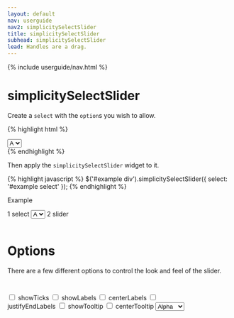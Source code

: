 ```yaml
---
layout: default
nav: userguide
nav2: simplicitySelectSlider
title: simplicitySelectSlider
subhead: simplicitySelectSlider
lead: Handles are a drag.
---
```


{% include userguide/nav.html %}

simplicitySelectSlider
======================

Create a `select` with the `option`s you wish to allow.

{% highlight html %}
<div id="example">
    <select name="example">
        <option value="a">A</option>
        <option value="b">B</option>
        <option value="c">C</option>
        <option value="d">D</option>
        <option value="e">E<option>
    </select>
    <div></div>
</div>
{% endhighlight %}

Then apply the `simplicitySelectSlider` widget to it.

{% highlight javascript %}
$('#example div').simplicitySelectSlider({
    select: '#example select'
});
{% endhighlight %}

Example
<div id="exampleSlider" class="well" style="width: 16em;">
    <label><span class="badge">1</span> select</label>
    <select name="example">
        <option value="a">A</option>
        <option value="b">B</option>
        <option value="c">C</option>
        <option value="d">D</option>
        <option value="e">E</option>
    </select>
    <label><span class="badge">2</span> slider</label>
    <div style="margin: 4em 0 2em 0;"> </div>
</div>
<script type="text/javascript">
    $(function () {
        $('#exampleSlider div').simplicitySelectSlider({
          select: '#exampleSlider select'
        });
    });
</script>

Options
===========

There are a few different options to control the look and feel of the slider.

<div id="exampleSliderOptions" class="well" style="width: 32em;">
    <div style="margin: 3em 1em 2em 1em;"> </div>
    <label><input name="showTicks" type="checkbox" class="checkbox" /> showTicks</label>
    <label><input name="showLabels" type="checkbox" class="checkbox" /> showLabels</label>
    <label><input name="centerLabels" type="checkbox" class="checkbox" /> centerLabels</label>
    <label><input name="justifyEndLabels" type="checkbox" class="checkbox" /> justifyEndLabels</label>
    <label><input name="showTooltip" type="checkbox" class="checkbox" /> showTooltip</label>
    <label><input name="centerTooltip" type="checkbox" class="checkbox" /> centerTooltip</label>
    <select id="exampleSliderCust" name="example">
        <option value="a">Alpha</option>
        <option value="b">Beta</option>
        <option value="c">Charlie</option>
        <option value="d">Delta</option>
        <option value="e">Echo</option>
    </select>
</div>
<script type="text/javascript">
    $(function () {
        $('#exampleSliderOptions div:first').simplicitySelectSlider({
          select: '#exampleSliderOptions select'
        });
        $('#exampleSliderOptions :checkbox').each(function (idx, elem) {
            elem.checked = $('#exampleSliderOptions div:first').simplicitySelectSlider('option', elem.name);
        });
        $('#exampleSliderOptions :checkbox').click(function (evt) {
            var name = evt.target.name,
                selected = evt.target.checked;
            $('#exampleSliderOptions div:first').simplicitySelectSlider('option', name, selected);
        });
    });
</script>

